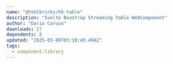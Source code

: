 ```yaml
---
name: "@htmlbricks/hb-table"
description: "Svelte Boostrap Streaming Table WebComponent"
author: "Dario Caruso"
downloads: 27
dependents: 8
updated: "2025-03-09T03:10:40.494Z"
tags: 
  - component-library
---
```

